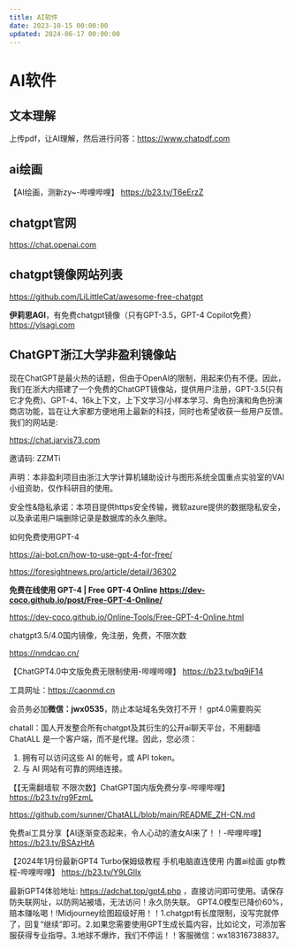 ```yaml
---
title: AI软件
date: 2023-10-15 00:00:00
updated: 2024-06-17 00:00:00
---
```


# AI软件

## 文本理解
上传pdf，让AI理解，然后进行问答：https://www.chatpdf.com

## ai绘画

【AI绘画，测新zy~-哔哩哔哩】 https://b23.tv/T6eErzZ

## chatgpt官网
https://chat.openai.com

## chatgpt镜像网站列表
https://github.com/LiLittleCat/awesome-free-chatgpt

**伊莉思AGI**，有免费chatgpt镜像（只有GPT-3.5，GPT-4 Copilot免费）
https://ylsagi.com

## ChatGPT浙江大学非盈利镜像站

现在ChatGPT是最火热的话题，但由于OpenAI的限制，用起来仍有不便。因此，我们在浙大内搭建了一个免费的ChatGPT镜像站，提供用户注册，GPT-3.5(只有它才免费)、GPT-4、16k上下文，上下文学习/小样本学习、角色扮演和角色扮演商店功能，旨在让大家都方便地用上最新的科技，同时也希望收获一些用户反馈。我们的网站是:

https://chat.jarvis73.com

邀请码: ZZMTi

声明：本非盈利项目由浙江大学计算机辅助设计与图形系统全国重点实验室的VAI小组资助，仅作科研目的使用。

安全性&隐私承诺：本项目提供https安全传输，微软azure提供的数据隐私安全，以及承诺用户端删除记录是数据库的永久删除。

如何免费使用GPT-4

https://ai-bot.cn/how-to-use-gpt-4-for-free/

https://foresightnews.pro/article/detail/36302

**免费在线使用 GPT-4 | Free GPT-4 Online**
**https://dev-coco.github.io/post/Free-GPT-4-Online/**

https://dev-coco.github.io/Online-Tools/Free-GPT-4-Online.html

chatgpt3.5/4.0国内镜像，免注册，免费，不限次数

https://nmdcao.cn/

【ChatGPT4.0中文版免费无限制使用-哔哩哔哩】 https://b23.tv/bq9iF14

工具网址：https://caonmd.cn

会员务必加**微信：jwx0535**，防止本站域名失效打不开！
gpt4.0需要购买

chatall：国人开发整合所有chatgpt及其衍生的公开ai聊天平台，不用翻墙
ChatALL 是一个客户端，而不是代理。因此，您必须：
1. 拥有可以访问这些 AI 的帐号，或 API token。
2. 与 AI 网站有可靠的网络连接。

【【无需翻墙软  不限次数】ChatGPT国内版免费分享-哔哩哔哩】 https://b23.tv/rg9FzmL

https://github.com/sunner/ChatALL/blob/main/README_ZH-CN.md

免费ai工具分享【AI逐渐变态起来，令人心动的渣女AI来了！！-哔哩哔哩】 https://b23.tv/BSAzHtA

【2024年1月份最新GPT4 Turbo保姆级教程 手机电脑直连使用 内置ai绘画 gtp教程-哔哩哔哩】 https://b23.tv/Y9LGllx

最新GPT4体验地址: https://adchat.top/gpt4.php ，直接访问即可使用。请保存防失联网址，以防网站被墙，无法访问！永久防失联。
GPT4.0模型已降价60%，赔本赚吆喝！!Midjourney绘图超级好用！！1.chatgpt有长度限制，没写完就停了，回复“继续”即可。2.如果您需要使用GPT生成长篇内容，比如论文，可添加客服获得专业指导。3.地球不爆炸，我们不停运！！客服微信：wx18316738837。
